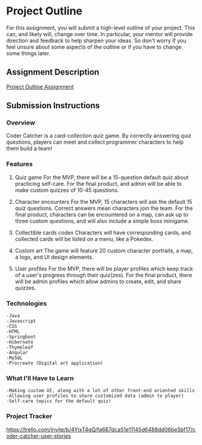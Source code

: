 # Project Outline
For this assignment, you will submit a high-level outline of your project. This can, and likely will, change over time. In particular, your mentor will provide direction and feedback to help sharpen your ideas. So don't worry if you feel unsure about some aspects of the outline or if you have to change some things later.

## Assignment Description
[Project Outline Assignment](https://education.launchcode.org/liftoff/modules/assignments/project-outline)

## Submission Instructions

### Overview
Coder Catcher is a card-collection quiz game. By correctly answering quiz questions,
players can meet and collect programmer characters to help them build a team! 

### Features
1) Quiz game
    For the MVP, there will be a 15-question default quiz about practicing self-care.
    For the final product, and admin will be able to make custom quizzes of 10-45 questions.
   
2) Character encounters
    For the MVP, 15 characters will ask the default 15 quiz questions. Correct answers mean characters join the team.
    For the final product, characters can be encountered on a map, can ask up to three custom questions, and will
        also include a simple boss minigame.
   
3) Collectible cards codex
    Characters will have corresponding cards, and collected cards will be listed on a menu, like a Pokedex.
   
4) Custom art
    The game will feature 20 custom character portraits, a map, a logo, and UI design elements.
   
5) User profiles
    For the MVP, there will be player profiles which keep track of a user's progress through their quiz(zes).
    For the final product, there will be admin profiles which allow admins to create, edit, and share quizzes.

### Technologies
    -Java
    -Javascript
    -CSS
    -HTML
    -Springboot
    -Hibernate
    -Thymeleaf
    -Angular
    -MySQL
    -Procreate (Digital art application)

### What I'll Have to Learn
    -Making custom UI, along with a lot of other front-end oriented skills
    -Allowing user profiles to share customized data (admin to player)
    -Self-care topics for the default quiz!

### Project Tracker
https://trello.com/invite/b/4YjxT4gQ/fa687dca51e11145d6488dd06be5bf17/coder-catcher-user-stories
